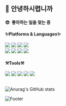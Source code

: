 ## 👋&nbsp;안녕하시렵니까

#### 😎 &nbsp;좋아하는 일을 찾는 중

#### ✨Platforms & Languages✨

<div>
	<img src="https://img.shields.io/badge/JAVA-007396?style=for-the-badge&logo=JAVA&logoColor=white">
	<img src="https://img.shields.io/badge/HTML5-E34F26?style=for-the-badge&logo=HTML5&logoColor=white" />
	<img src="https://img.shields.io/badge/CSS3-1572B6?style=for-the-badge&logo=CSS3&logoColor=white" />
  <img src="https://img.shields.io/badge/Python-3776AB?style=for-the-badge&logo=Python&logoColor=white" />
</div>
<div>
	<img src="https://img.shields.io/badge/JavaScript-F7DF1E?style=for-the-badge&logo=JavaScript&logoColor=white" />
	<img src="https://img.shields.io/badge/Spring-6DB33F?style=for-the-badge&logo=Spring&logoColor=white" />
  <img src="https://img.shields.io/badge/MySql-4479A1?style=for-the-badge&logo=MySql&logoColor=white" />
  <img src="https://img.shields.io/badge/Microsoft SQL Server-CC2927?style=for-the-badge&logo=Microsoft SQL Server&logoColor=white" />
</div>

#### ⚒️Tools⚒️
<div>
	<img src="https://img.shields.io/badge/IntelliJ IDEA-000000?style=for-the-badge&logo=IntelliJ IDEA&logoColor=white" />
	<img src="https://img.shields.io/badge/Visual Studio-5C2D91?style=for-the-badge&logo=Visual Studio&logoColor=white" />
	<img src="https://img.shields.io/badge/Visual Studio Code-007ACC?style=for-the-badge&logo=Visual Studio Code&logoColor=white" />
	<img src="https://img.shields.io/badge/Git-F05032?style=for-the-badge&logo=Git&logoColor=white" />
	<img src="https://img.shields.io/badge/Eclipse-2C2255?style=for-the-badge&logo=Eclipse IDE&logoColor=white" />
</div>

<br>


![Anurag's GitHub stats](https://github-readme-stats.vercel.app/api?username=yujay0529&show_icons=true&theme=onedark)

![Footer](https://capsule-render.vercel.app/api?type=waving&color=auto&height=200&section=footer)
